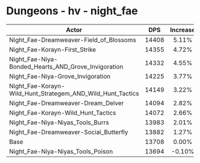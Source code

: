 # Dungeons - hv - night_fae
| Actor | DPS | Increase |
|---|:---:|:---:|
|Night_Fae-Dreamweaver-Field_of_Blossoms|14408|5.11%|
|Night_Fae-Korayn-First_Strike|14355|4.72%|
|Night_Fae-Niya-Bonded_Hearts_AND_Grove_Invigoration|14332|4.55%|
|Night_Fae-Niya-Grove_Invigoration|14225|3.77%|
|Night_Fae-Korayn-Wild_Hunt_Strategem_AND_Wild_Hunt_Tactics|14149|3.22%|
|Night_Fae-Dreamweaver-Dream_Delver|14094|2.82%|
|Night_Fae-Korayn-Wild_Hunt_Tactics|14072|2.66%|
|Night_Fae-Niya-Niyas_Tools_Burrs|13983|2.01%|
|Night_Fae-Dreamweaver-Social_Butterfly|13882|1.27%|
|Base|13708|0.00%|
|Night_Fae-Niya-Niyas_Tools_Poison|13694|-0.10%|
